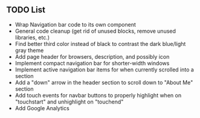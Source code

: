 ## TODO List

- Wrap Navigation bar code to its own component
- General code cleanup (get rid of unused blocks, remove unused libraries, etc.)
- Find better third color instead of black to contrast the dark blue/light gray theme
- Add page header for browsers, description, and possibly icon
- Implement compact navigation bar for shorter-width windows
- Implement active navigation bar items for when currently scrolled into a section
- Add a "down" arrow in the header section to scroll down to "About Me" section
- Add touch events for navbar buttons to properly highlight when on "touchstart" and unhighlight on "touchend"
- Add Google Analytics
